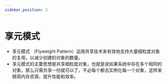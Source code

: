 ```yaml
---
sidebar_position: 2
---
```


# 享元模式

- 享元模式 （Flyweight Pattern）运用共享技术来有效地支持大量细粒度对象的复用，以减少创建的对象的数量。
- 享元模式的主要思想是共享细粒度对象，也就是说如果系统中存在多个相同的对象，那么只需共享一份就可以了，不必每个都去实例化每一个对象，这样来精简内存资源，提升性能和效率。
